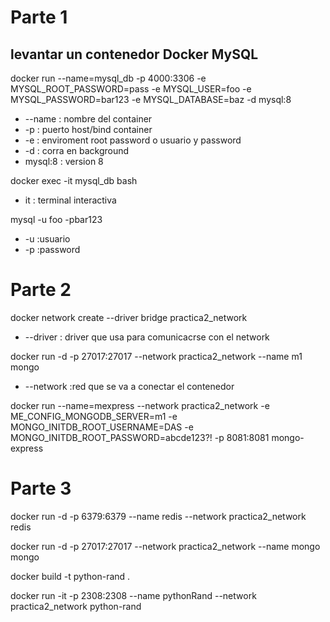 Parte 1
===============
levantar un contenedor Docker MySQL
------------------------------------
docker run --name=mysql_db -p 4000:3306 -e MYSQL_ROOT_PASSWORD=pass -e MYSQL_USER=foo -e MYSQL_PASSWORD=bar123 -e MYSQL_DATABASE=baz -d mysql:8
- --name : nombre del container
- -p : puerto host/bind container 
- -e : enviroment root password o usuario y password
- -d : corra en background
- mysql:8 : version 8 

docker exec -it mysql_db bash
- it : terminal interactiva

 mysql -u foo -pbar123
 - -u :usuario
 - -p :password

 Parte 2
===============
docker network create --driver bridge practica2_network
- --driver : driver que usa para comunicacrse con el network

docker run -d -p 27017:27017 --network practica2_network --name m1 mongo
- --network :red que se va a conectar el contenedor

docker run --name=mexpress --network practica2_network -e ME_CONFIG_MONGODB_SERVER=m1 -e MONGO_INITDB_ROOT_USERNAME=DAS -e MONGO_INITDB_ROOT_PASSWORD=abcde123?!  -p 8081:8081 mongo-express

Parte 3
============
docker run -d -p 6379:6379 --name redis --network practica2_network redis

docker run -d -p 27017:27017 --network practica2_network --name mongo mongo

docker build -t python-rand .

docker run -it -p 2308:2308 --name pythonRand --network practica2_network python-rand
